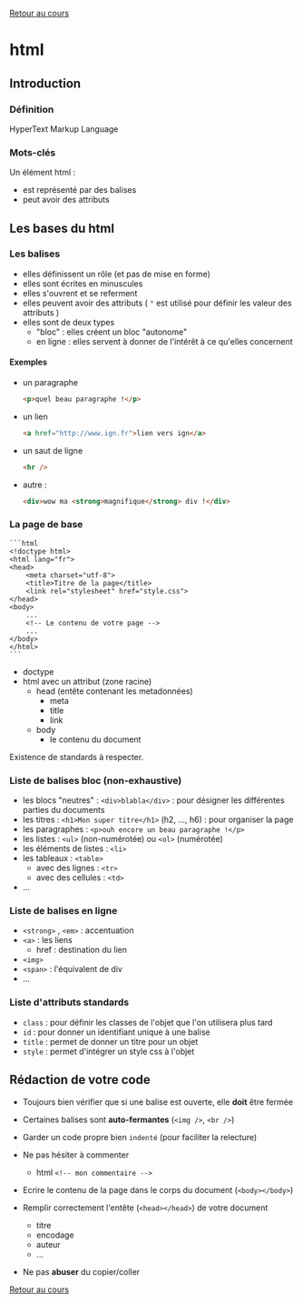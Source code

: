 [Retour au cours](../cours.md)

# html

## Introduction

### Définition

HyperText Markup Language

### Mots-clés

Un élément html	:

* est représenté par des balises
* peut avoir des attributs

## Les bases du html

### Les balises

* elles définissent un rôle (et pas de mise en forme)
* elles sont écrites en minuscules
* elles s'ouvrent et se referment
* elles peuvent avoir des attributs ( `"` est utilisé pour définir les valeur des attributs )
* elles sont de deux types
	- "bloc" : elles créent un bloc "autonome"
	- en ligne : elles servent à donner de l'intérêt à ce qu'elles concernent

#### Exemples

* un paragraphe

	```html
	<p>quel beau paragraphe !</p>
	```

* un lien

	```html
	<a href="http://www.ign.fr">lien vers ign</a>
	```

* un saut de ligne

	```html
	<hr />
	```

* autre :

	```html
	<div>wow ma <strong>magnifique</strong> div !</div>
	```

### La page de base

	```html
	<!doctype html>
	<html lang="fr">
	<head>
		<meta charset="utf-8">
		<title>Titre de la page</title>
		<link rel="stylesheet" href="style.css">
	</head>
	<body>
		...
		<!-- Le contenu de votre page -->
		...
	</body>
	</html>
	```

* doctype
* html avec un attribut (zone racine)
	- head (entête contenant les metadonnées)
		+ meta
		+ title
		+ link
	- body
		+ le contenu du document

Existence de standards à respecter.

### Liste de balises bloc (non-exhaustive)

* les blocs "neutres" : `<div>blabla</div>` : pour désigner les différentes parties du documents
* les titres : `<h1>Mon super titre</h1>` (h2, ..., h6) : pour organiser la page
* les paragraphes : `<p>ouh encore un beau paragraphe !</p>`
* les listes : `<ul>` (non-numérotée) ou `<ol>` (numérotée)
* les éléments de listes : `<li>`
* les tableaux : `<table>`
	- avec des lignes : `<tr>`
	- avec des cellules : `<td>`
* ...

### Liste de balises en ligne

* `<strong>` , `<em>` : accentuation
* `<a>` : les liens
	- href : destination du lien
* `<img>`
* `<span>` : l'équivalent de div
* ...

### Liste d'attributs standards
* `class` : pour définir les classes de l'objet que l'on utilisera plus tard
* `id` : pour donner un identifiant unique à une balise
* `title` : permet de donner un titre pour un objet
* `style` : permet d'intégrer un style css à l'objet

## Rédaction de votre code

- Toujours bien vérifier que si une balise est ouverte, elle __doit__ être fermée

- Certaines balises sont __auto-fermantes__ (`<img />`, `<br />`)

- Garder un code propre bien `indenté` (pour faciliter la relecture)

- Ne pas hésiter à commenter
	* html `<!-- mon commentaire -->`

- Ecrire le contenu de la page dans le corps du document (`<body></body>`)

- Remplir correctement l'entête (`<head></head>`) de votre document
	* titre
	* encodage
	* auteur
	* ...

- Ne pas __abuser__ du copier/coller

[Retour au cours](../cours.md)
